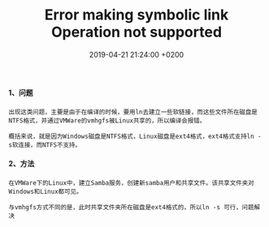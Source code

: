 ﻿---
layout: post
title:  "Error making symbolic link Operation not supported"
date:   2019-04-21 21:24:00 +0200
categories: ubuntu
---
#### 1、问题
```
出现这类问题，主要是由于在编译的时候，要用ln去建立一些软链接，而这些文件所在磁盘是NTFS格式，并通过VMWare的vmhgfs被Linux共享的，所以编译会报错。

概括来说，就是因为Windows磁盘是NTFS格式，Linux磁盘是ext4格式，ext4格式支持ln -s软连接，而NTFS不支持。
```
#### 2、方法
```
在VMWare下的Linux中，建立Samba服务，创建新samba用户和共享文件。该共享文件夹对Windows和Linux都可见。

与vmhgfs方式不同的是，此时共享文件夹所在磁盘是ext4格式的，所以ln -s 可行，问题解决
```
